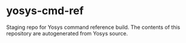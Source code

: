 # yosys-cmd-ref
Staging repo for Yosys command reference build. The contents of this repository are autogenerated from Yosys source.
